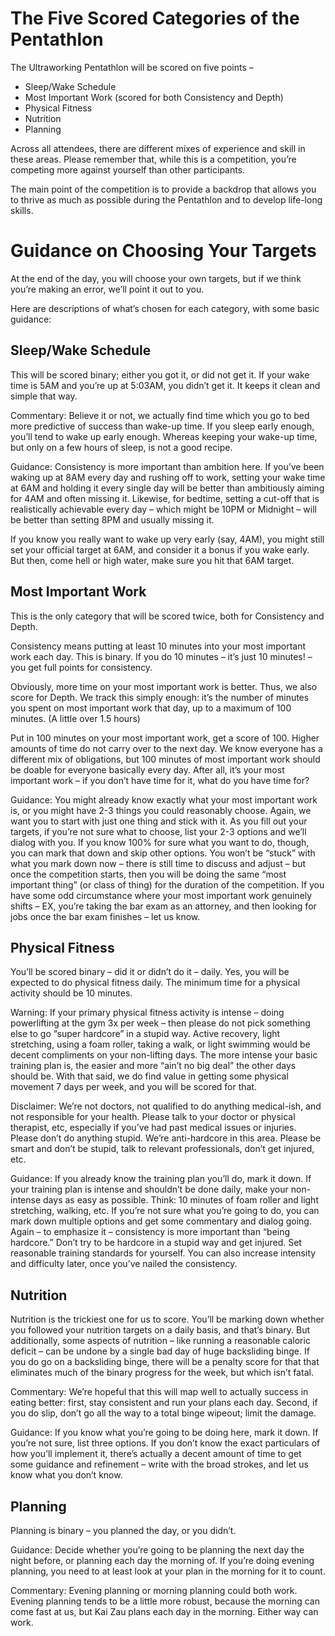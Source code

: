 # The Five Scored Categories of the Pentathlon

The Ultraworking Pentathlon will be scored on five points –

* Sleep/Wake Schedule
* Most Important Work \(scored for both Consistency and Depth\)
* Physical Fitness
* Nutrition
* Planning

Across all attendees, there are different mixes of experience and skill in these areas. Please remember that, while this is a competition, you’re competing more against yourself than other participants. 

The main point of the competition is to provide a backdrop that allows you to thrive as much as possible during the Pentathlon and to develop life-long skills.

# Guidance on Choosing Your Targets

At the end of the day, you will choose your own targets, but if we think you’re making an error, we’ll point it out to you.

Here are descriptions of what’s chosen for each category, with some basic guidance:

## Sleep/Wake Schedule

This will be scored binary; either you got it, or did not get it. If your wake time is 5AM and you’re up at 5:03AM, you didn’t get it. It keeps it clean and simple that way.

Commentary: Believe it or not, we actually find time which you go to bed more predictive of success than wake-up time. If you sleep early enough, you’ll tend to wake up early enough. Whereas keeping your wake-up time, but only on a few hours of sleep, is not a good recipe.

Guidance: Consistency is more important than ambition here. If you’ve been waking up at 8AM every day and rushing off to work, setting your wake time at 6AM and holding it every single day will be better than ambitiously aiming for 4AM and often missing it. Likewise, for bedtime, setting a cut-off that is realistically achievable every day – which might be 10PM or Midnight – will be better than setting 8PM and usually missing it.

If you know you really want to wake up very early \(say, 4AM\), you might still set your official target at 6AM, and consider it a bonus if you wake early. But then, come hell or high water, make sure you hit that 6AM target.

## Most Important Work

This is the only category that will be scored twice, both for Consistency and Depth.

Consistency means putting at least 10 minutes into your most important work each day. This is binary. If you do 10 minutes – it’s just 10 minutes! – you get full points for consistency.

Obviously, more time on your most important work is better. Thus, we also score for Depth. We track this simply enough: it’s the number of minutes you spent on most important work that day, up to a maximum of 100 minutes. \(A little over 1.5 hours\)

Put in 100 minutes on your most important work, get a score of 100. Higher amounts of time do not carry over to the next day. We know everyone has a different mix of obligations, but 100 minutes of most important work should be doable for everyone basically every day. After all, it’s your most important work – if you don’t have time for it, what do you have time for?

Guidance: You might already know exactly what your most important work is, or you might have 2-3 things you could reasonably choose. Again, we want you to start with just one thing and stick with it. As you fill out your targets, if you’re not sure what to choose, list your 2-3 options and we’ll dialog with you. If you know 100% for sure what you want to do, though, you can mark that down and skip other options. You won’t be “stuck” with what you mark down now – there is still time to discuss and adjust – but once the competition starts, then you will be doing the same “most important thing” \(or class of thing\) for the duration of the competition. If you have some odd circumstance where your most important work genuinely shifts – EX, you’re taking the bar exam as an attorney, and then looking for jobs once the bar exam finishes – let us know.

## Physical Fitness

You’ll be scored binary – did it or didn’t do it – daily. Yes, you will be expected to do physical fitness daily. The minimum time for a physical activity should be 10 minutes.

Warning: If your primary physical fitness activity is intense – doing powerlifting at the gym 3x per week – then please do not pick something else to go “super hardcore” in a stupid way. Active recovery, light stretching, using a foam roller, taking a walk, or light swimming would be decent compliments on your non-lifting days. The more intense your basic training plan is, the easier and more “ain’t no big deal” the other days should be. With that said, we do find value in getting some physical movement 7 days per week, and you will be scored for that.

Disclaimer: We’re not doctors, not qualified to do anything medical-ish, and not responsible for your health. Please talk to your doctor or physical therapist, etc, especially if you’ve had past medical issues or injuries. Please don’t do anything stupid. We’re anti-hardcore in this area. Please be smart and don’t be stupid, talk to relevant professionals, don’t get injured, etc.

Guidance: If you already know the training plan you’ll do, mark it down. If your training plan is intense and shouldn’t be done daily, make your non-intense days as easy as possible. Think: 10 minutes of foam roller and light stretching, walking, etc. If you’re not sure what you’re going to do, you can mark down multiple options and get some commentary and dialog going. Again – to emphasize it – consistency is more important than “being hardcore.” Don’t try to be hardcore in a stupid way and get injured. Set reasonable training standards for yourself. You can also increase intensity and difficulty later, once you’ve nailed the consistency.

## Nutrition

Nutrition is the trickiest one for us to score. You’ll be marking down whether you followed your nutrition targets on a daily basis, and that’s binary. But additionally, some aspects of nutrition – like running a reasonable caloric deficit – can be undone by a single bad day of huge backsliding binge. If you do go on a backsliding binge, there will be a penalty score for that that eliminates much of the binary progress for the week, but which isn’t fatal.

Commentary: We’re hopeful that this will map well to actually success in eating better: first, stay consistent and run your plans each day. Second, if you do slip, don’t go all the way to a total binge wipeout; limit the damage.

Guidance: If you know what you’re going to be doing here, mark it down. If you’re not sure, list three options. If you don’t know the exact particulars of how you’ll implement it, there’s actually a decent amount of time to get some guidance and refinement – write with the broad strokes, and let us know what you don’t know.

## Planning

Planning is binary – you planned the day, or you didn’t.

Guidance: Decide whether you’re going to be planning the next day the night before, or planning each day the morning of. If you’re doing evening planning, you need to at least look at your plan in the morning for it to count.

Commentary: Evening planning or morning planning could both work. Evening planning tends to be a little more robust, because the morning can come fast at us, but Kai Zau plans each day in the morning. Either way can work.
